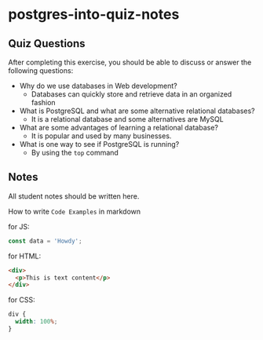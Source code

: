 # postgres-into-quiz-notes

## Quiz Questions

After completing this exercise, you should be able to discuss or answer the following questions:

- Why do we use databases in Web development?
  - Databases can quickly store and retrieve data in an organized fashion
- What is PostgreSQL and what are some alternative relational databases?
  - It is a relational database and some alternatives are MySQL
- What are some advantages of learning a relational database?
  - It is popular and used by many businesses.
- What is one way to see if PostgreSQL is running?
  - By using the `top` command

## Notes

All student notes should be written here.

How to write `Code Examples` in markdown

for JS:

```javascript
const data = 'Howdy';
```

for HTML:

```html
<div>
  <p>This is text content</p>
</div>
```

for CSS:

```css
div {
  width: 100%;
}
```
